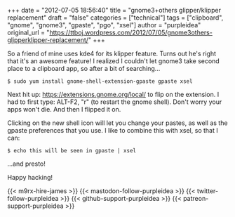 +++
date = "2012-07-05 18:56:40"
title = "gnome3+others glipper/klipper replacement"
draft = "false"
categories = ["technical"]
tags = ["clipboard", "gnome", "gnome3", "gpaste", "pgo", "xsel"]
author = "purpleidea"
original_url = "https://ttboj.wordpress.com/2012/07/05/gnome3others-glipperklipper-replacement/"
+++

So a friend of mine uses kde4 for its klipper feature. Turns out he's right that it's an awesome feature! I realized I couldn't let gnome3 take second place to a clipboard app, so after a bit of searching...
```
$ sudo yum install gnome-shell-extension-gpaste gpaste xsel
```
Next hit up: <a href="https://extensions.gnome.org/local/">https://extensions.gnome.org/local/</a> to flip on the extension. I had to first type: ALT-F2, "r" (to restart the gnome shell). Don't worry your apps won't die. And then I flipped it on.

Clicking on the new shell icon will let you change your pastes, as well as the gpaste preferences that you use. I like to combine this with xsel, so that I can:
```
$ echo this will be seen in gpaste | xsel
```
...and presto!

Happy hacking!

{{< m9rx-hire-james >}}
{{< mastodon-follow-purpleidea >}}
{{< twitter-follow-purpleidea >}}
{{< github-support-purpleidea >}}
{{< patreon-support-purpleidea >}}
